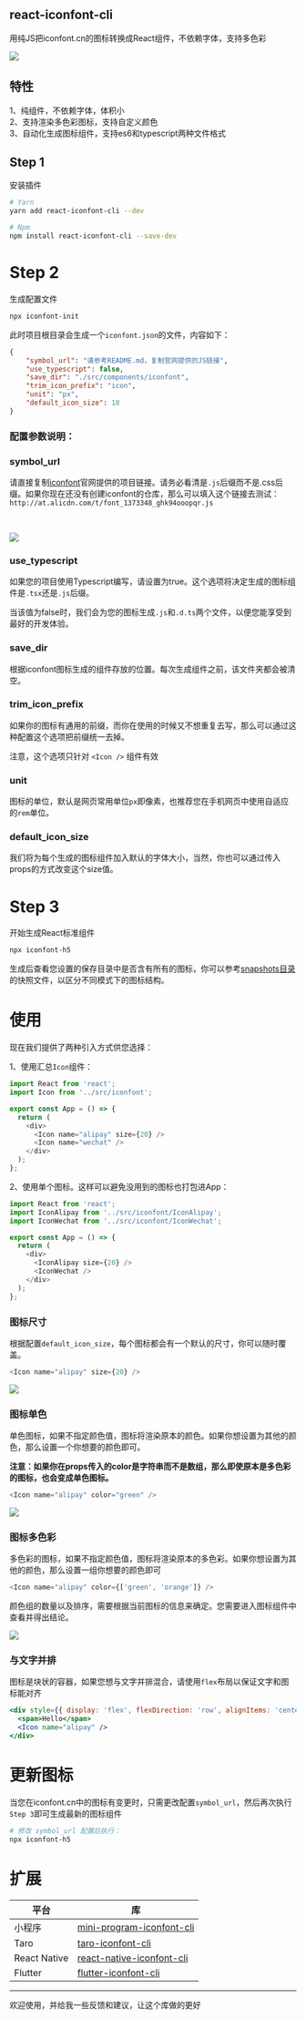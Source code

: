 ## react-iconfont-cli
用纯JS把iconfont.cn的图标转换成React组件，不依赖字体，支持多色彩

![](https://github.com/fwh1990/react-iconfont-cli/blob/master/images/icons.png?raw=true)

## 特性

1、纯组件，不依赖字体，体积小
<br />
2、支持渲染多色彩图标，支持自定义颜色
<br />
3、自动化生成图标组件，支持es6和typescript两种文件格式

## Step 1
安装插件
```bash
# Yarn
yarn add react-iconfont-cli --dev

# Npm
npm install react-iconfont-cli --save-dev
```

# Step 2
生成配置文件
```bash
npx iconfont-init
```
此时项目根目录会生成一个`iconfont.json`的文件，内容如下：
```json
{
    "symbol_url": "请参考README.md，复制官网提供的JS链接",
    "use_typescript": false,
    "save_dir": "./src/components/iconfont",
    "trim_icon_prefix": "icon",
    "unit": "px",
    "default_icon_size": 18
}
```
### 配置参数说明：
### symbol_url
请直接复制[iconfont](http://iconfont.cn)官网提供的项目链接。请务必看清是`.js`后缀而不是.css后缀。如果你现在还没有创建iconfont的仓库，那么可以填入这个链接去测试：`http://at.alicdn.com/t/font_1373348_ghk94ooopqr.js`

<br />

![](https://github.com/fwh1990/react-iconfont-cli/blob/master/images/symbol-url.png?raw=true)

### use_typescript
如果您的项目使用Typescript编写，请设置为true。这个选项将决定生成的图标组件是`.tsx`还是`.js`后缀。

当该值为false时，我们会为您的图标生成`.js`和`.d.ts`两个文件，以便您能享受到最好的开发体验。

### save_dir
根据iconfont图标生成的组件存放的位置。每次生成组件之前，该文件夹都会被清空。

### trim_icon_prefix
如果你的图标有通用的前缀，而你在使用的时候又不想重复去写，那么可以通过这种配置这个选项把前缀统一去掉。

注意，这个选项只针对 `<Icon />` 组件有效

### unit
图标的单位，默认是网页常用单位`px`即像素，也推荐您在手机网页中使用自适应的`rem`单位。

### default_icon_size
我们将为每个生成的图标组件加入默认的字体大小，当然，你也可以通过传入props的方式改变这个size值。

# Step 3
开始生成React标准组件
```bash
npx iconfont-h5
```

生成后查看您设置的保存目录中是否含有所有的图标，你可以参考[snapshots目录](https://github.com/iconfont-cli/react-iconfont-cli/tree/master/snapshots)的快照文件，以区分不同模式下的图标结构。

# 使用

现在我们提供了两种引入方式供您选择：

1、使用汇总`Icon`组件：
```typescript jsx
import React from 'react';
import Icon from '../src/iconfont';

export const App = () => {
  return (
    <div>
      <Icon name="alipay" size={20} />
      <Icon name="wechat" />
    </div>
  );
};
```

2、使用单个图标。这样可以避免没用到的图标也打包进App：

```typescript jsx
import React from 'react';
import IconAlipay from '../src/iconfont/IconAlipay';
import IconWechat from '../src/iconfont/IconWechat';

export const App = () => {
  return (
    <div>
      <IconAlipay size={20} />
      <IconWechat />
    </div>
  );
};
```

### 图标尺寸
根据配置`default_icon_size`，每个图标都会有一个默认的尺寸，你可以随时覆盖。
```typescript jsx
<Icon name="alipay" size={20} />
```
![](https://github.com/fwh1990/react-iconfont-cli/blob/master/images/default-color-icon.png?raw=true)
### 图标单色
单色图标，如果不指定颜色值，图标将渲染原本的颜色。如果你想设置为其他的颜色，那么设置一个你想要的颜色即可。

**注意：如果你在props传入的color是字符串而不是数组，那么即使原本是多色彩的图标，也会变成单色图标。**

```typescript jsx
<Icon name="alipay" color="green" />
```
![](https://github.com/fwh1990/react-iconfont-cli/blob/master/images/one-color-icon.png?raw=true)

### 图标多色彩
多色彩的图标，如果不指定颜色值，图标将渲染原本的多色彩。如果你想设置为其他的颜色，那么设置一组你想要的颜色即可
```typescript jsx
<Icon name="alipay" color={['green', 'orange']} />
```
颜色组的数量以及排序，需要根据当前图标的信息来确定。您需要进入图标组件中查看并得出结论。


![](https://github.com/fwh1990/react-iconfont-cli/blob/master/images/multi-color-icon.png?raw=true)

### 与文字并排
图标是块状的容器，如果您想与文字并排混合，请使用`flex`布局以保证文字和图标能对齐
```jsx harmony
<div style={{ display: 'flex', flexDirection: 'row', alignItems: 'center' }}>
  <span>Hello</span>
  <Icon name="alipay" />
</div>
```

# 更新图标
当您在iconfont.cn中的图标有变更时，只需更改配置`symbol_url`，然后再次执行`Step 3`即可生成最新的图标组件
```bash
# 修改 symbol_url 配置后执行：
npx iconfont-h5
```

# 扩展
|平台|库|
|----|---|
|小程序|[mini-program-iconfont-cli](https://github.com/iconfont-cli/mini-program-iconfont-cli)|
|Taro|[taro-iconfont-cli](https://github.com/iconfont-cli/taro-iconfont-cli)|
|React Native|[react-native-iconfont-cli](https://github.com/iconfont-cli/react-native-iconfont-cli)|
|Flutter|[flutter-iconfont-cli](https://github.com/iconfont-cli/flutter-iconfont-cli)


--------

欢迎使用，并给我一些反馈和建议，让这个库做的更好
